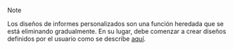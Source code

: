 > [!NOTE]
> Los diseños de informes personalizados son una función heredada que se está eliminando gradualmente. En su lugar, debe comenzar a crear diseños definidos por el usuario como se describe [aquí](../ui-get-started-layouts.md).